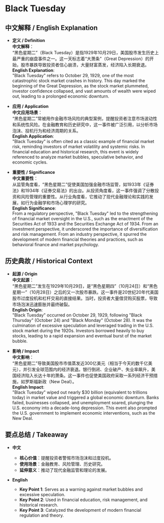 # Black Tuesday

## 中文解释 / English Explanation

* **定义 / Definition**  
  **中文解释**：  
  “黑色星期二”（Black Tuesday）是指1929年10月29日，美国股市发生历史上最严重的崩盘事件之一。这一天标志着“大萧条”（Great Depression）的开始，股市暴跌导致投资者信心崩溃，大量财富蒸发，经济陷入长期衰退。  
  **English Explanation**:  
  "Black Tuesday" refers to October 29, 1929, one of the most catastrophic stock market crashes in history. This day marked the beginning of the Great Depression, as the stock market plummeted, investor confidence collapsed, and vast amounts of wealth were wiped out, leading to a prolonged economic downturn.

* **应用 / Application**  
  **中文应用场景**：  
  “黑色星期二”常被用作金融市场风险的典型案例，提醒投资者注意市场波动性和系统性风险。在金融教育和历史研究中，这一事件被广泛引用，以分析市场泡沫、投机行为和经济周期的关系。  
  **English Application**:  
  "Black Tuesday" is often cited as a classic example of financial market risk, reminding investors of market volatility and systemic risks. In financial education and historical research, this event is widely referenced to analyze market bubbles, speculative behavior, and economic cycles.

* **重要性 / Significance**  
  **中文重要性**：  
  从监管角度看，“黑色星期二”促使美国加强金融市场监管，如1933年《证券法》和1934年《证券交易法》的出台。从投资角度看，这一事件强调了分散投资和风险管理的重要性。从行业角度看，它推动了现代金融理论和实践的发展，如行为金融学和市场心理学的研究。  
  **English Significance**:  
  From a regulatory perspective, "Black Tuesday" led to the strengthening of financial market oversight in the U.S., such as the enactment of the Securities Act of 1933 and the Securities Exchange Act of 1934. From an investment perspective, it underscored the importance of diversification and risk management. From an industry perspective, it spurred the development of modern financial theories and practices, such as behavioral finance and market psychology.

## 历史典故 / Historical Context

* **起源 / Origin**  
  **中文起源**：  
  “黑色星期二”发生在1929年10月29日，是“黑色星期四”（10月24日）和“黑色星期一”（10月28日）之后的又一次股市暴跌。这一事件是20世纪20年代美国股市过度投机和杠杆交易的直接结果。当时，投资者大量借贷购买股票，导致市场泡沫迅速膨胀并最终破裂。  
  **English Origin**:  
  "Black Tuesday" occurred on October 29, 1929, following "Black Thursday" (October 24) and "Black Monday" (October 28). It was the culmination of excessive speculation and leveraged trading in the U.S. stock market during the 1920s. Investors borrowed heavily to buy stocks, leading to a rapid expansion and eventual burst of the market bubble.

* **影响 / Impact**  
  **中文影响**：  
  “黑色星期二”导致美国股市市值蒸发近300亿美元（相当于今天的数千亿美元），并引发全球范围内的经济衰退。银行倒闭、企业破产、失业率飙升，美国经济陷入长达十年的萧条。这一事件也促使美国政府采取一系列经济干预措施，如罗斯福新政（New Deal）。  
  **English Impact**:  
  "Black Tuesday" wiped out nearly $30 billion (equivalent to trillions today) in market value and triggered a global economic downturn. Banks failed, businesses collapsed, and unemployment soared, plunging the U.S. economy into a decade-long depression. This event also prompted the U.S. government to implement economic interventions, such as the New Deal.

## 要点总结 / Takeaway

* **中文**  
  - **核心价值**：提醒投资者警惕市场泡沫和过度投机。  
  - **使用场景**：金融教育、风险管理、历史研究。  
  - **延伸意义**：推动了现代金融监管和理论的发展。

* **English**  
  - **Key Point 1**: Serves as a warning against market bubbles and excessive speculation.  
  - **Key Point 2**: Used in financial education, risk management, and historical research.  
  - **Key Point 3**: Catalyzed the development of modern financial regulation and theory.